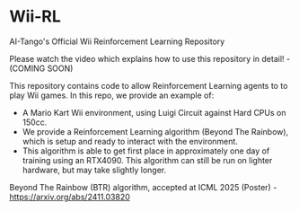 # Wii-RL
AI-Tango's Official Wii Reinforcement Learning Repository

Please watch the video which explains how to use this repository in detail! - (COMING SOON)

This repository contains code to allow Reinforcement Learning agents to to play Wii games. In this repo, we provide an example of:
- A Mario Kart Wii environment, using Luigi Circuit against Hard CPUs on 150cc.
- We provide a Reinforcement Learning algorithm (Beyond The Rainbow), which is setup and ready to interact with the environment.
- This algorithm is able to get first place in approximately one day of training using an RTX4090. This algorithm can still be run on lighter hardware, but may take slightly longer.

Beyond The Rainbow (BTR) algorithm, accepted at ICML 2025 (Poster) - https://arxiv.org/abs/2411.03820



